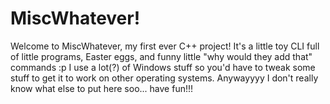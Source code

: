 # MiscWhatever!
Welcome to MiscWhatever, my first ever C++ project! It's a little toy CLI full of little programs, Easter eggs, and funny little "why would they add that" commands :p
I use a lot(?) of Windows stuff so you'd have to tweak some stuff to get it to work on other operating systems.
Anywayyyy I don't really know what else to put here soo... have fun!!!
